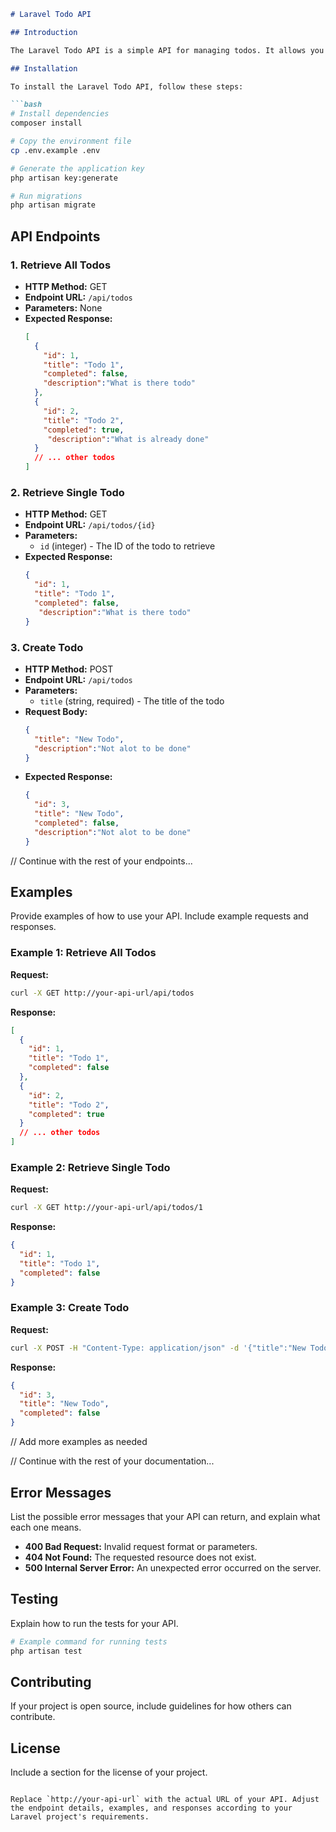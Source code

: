 

```markdown
# Laravel Todo API

## Introduction

The Laravel Todo API is a simple API for managing todos. It allows you to retrieve all todos, retrieve a single todo, create a new todo, update a todo, and delete a todo.

## Installation

To install the Laravel Todo API, follow these steps:

```bash
# Install dependencies
composer install

# Copy the environment file
cp .env.example .env

# Generate the application key
php artisan key:generate

# Run migrations
php artisan migrate
```

## API Endpoints

### 1. Retrieve All Todos

- **HTTP Method:** GET
- **Endpoint URL:** `/api/todos`
- **Parameters:** None
- **Expected Response:**
  ```json
  [
    {
      "id": 1,
      "title": "Todo 1",
      "completed": false,
      "description":"What is there todo"
    },
    {
      "id": 2,
      "title": "Todo 2",
      "completed": true,
       "description":"What is already done"
    }
    // ... other todos
  ]
  ```

### 2. Retrieve Single Todo

- **HTTP Method:** GET
- **Endpoint URL:** `/api/todos/{id}`
- **Parameters:**
  - `id` (integer) - The ID of the todo to retrieve
- **Expected Response:**
  ```json
  {
    "id": 1,
    "title": "Todo 1",
    "completed": false,
     "description":"What is there todo"
  }
  ```

### 3. Create Todo

- **HTTP Method:** POST
- **Endpoint URL:** `/api/todos`
- **Parameters:**
  - `title` (string, required) - The title of the todo
- **Request Body:**
  ```json
  {
    "title": "New Todo",
    "description":"Not alot to be done"
  }
  ```
- **Expected Response:**
  ```json
  {
    "id": 3,
    "title": "New Todo",
    "completed": false,
    "description":"Not alot to be done"
  }
  ```

// Continue with the rest of your endpoints...

## Examples

Provide examples of how to use your API. Include example requests and responses.

### Example 1: Retrieve All Todos

**Request:**
```bash
curl -X GET http://your-api-url/api/todos
```

**Response:**
```json
[
  {
    "id": 1,
    "title": "Todo 1",
    "completed": false
  },
  {
    "id": 2,
    "title": "Todo 2",
    "completed": true
  }
  // ... other todos
]
```

### Example 2: Retrieve Single Todo

**Request:**
```bash
curl -X GET http://your-api-url/api/todos/1
```

**Response:**
```json
{
  "id": 1,
  "title": "Todo 1",
  "completed": false
}
```

### Example 3: Create Todo

**Request:**
```bash
curl -X POST -H "Content-Type: application/json" -d '{"title":"New Todo"}' http://your-api-url/api/todos
```

**Response:**
```json
{
  "id": 3,
  "title": "New Todo",
  "completed": false
}
```

// Add more examples as needed

// Continue with the rest of your documentation...

## Error Messages

List the possible error messages that your API can return, and explain what each one means.

- **400 Bad Request:** Invalid request format or parameters.
- **404 Not Found:** The requested resource does not exist.
- **500 Internal Server Error:** An unexpected error occurred on the server.

## Testing

Explain how to run the tests for your API.

```bash
# Example command for running tests
php artisan test
```

## Contributing

If your project is open source, include guidelines for how others can contribute.

## License

Include a section for the license of your project.
```

Replace `http://your-api-url` with the actual URL of your API. Adjust the endpoint details, examples, and responses according to your Laravel project's requirements.